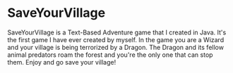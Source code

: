 # SaveYourVillage

SaveYourVillage is a Text-Based Adventure game that I created in Java. It's the first game I have ever created by myself. In the game you are a Wizard and your village is being terrorized by a Dragon. The Dragon and its fellow animal predators roam the forest and you're the only one that can stop them. Enjoy and go save your village!
